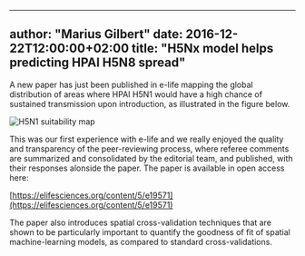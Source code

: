
---
author: "Marius Gilbert"
date: 2016-12-22T12:00:00+02:00
title: "H5Nx model helps predicting HPAI H5N8 spread"
---
A new paper has just been published in e-life mapping the global distribution of areas where HPAI H5N1 would have a high chance of sustained transmission upon introduction, as illustrated in the figure below.

![H5N1 suitability map](/images/h5n1map.png)

This was our first experience with e-life and we really enjoyed the quality and transparency of the peer-reviewing process, where referee comments are summarized and consolidated by the editorial team, and published, with their responses alonside the paper. The paper is available in open access here:

[https://elifesciences.org/content/5/e19571](https://elifesciences.org/content/5/e19571)

The paper also introduces spatial cross-validation techniques that are shown to be particularly important to quantify the goodness of fit of spatial machine-learning models, as compared to standard cross-validations. 
